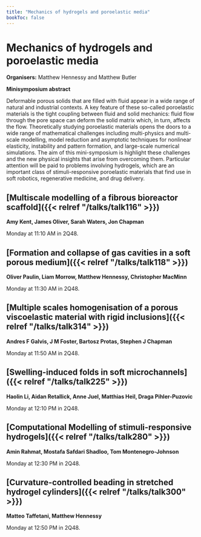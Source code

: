 ```yaml
---
title: "Mechanics of hydrogels and poroelastic media"
bookToc: false
---
```


# Mechanics of hydrogels and poroelastic media

**Organisers:** Matthew Hennessy and Matthew Butler

**Minisymposium abstract**

Deformable porous solids that are filled with fluid appear in a wide range of natural and industrial contexts.  A key feature of these so-called poroelastic materials is the tight coupling between fluid and solid mechanics: fluid flow through the pore space can deform the solid matrix which, in turn, affects the flow.  Theoretically studying poroelastic materials opens the doors to a wide range of mathematical challenges including multi-physics and multi-scale modelling, model reduction and asymptotic techniques for nonlinear elasticity, instability and pattern formation, and large-scale numerical simulations.  The aim of this mini-symposium is highlight these challenges and the new physical insights that arise from overcoming them.  Particular attention will be paid to problems involving hydrogels, which are an important class of stimuli-responsive poroelastic materials that find use in soft robotics, regenerative medicine, and drug delivery.  



## [Multiscale modelling of a fibrous bioreactor scaffold]({{< relref "/talks/talk116" >}})

**Amy Kent, James Oliver, Sarah Waters, Jon Chapman**

Monday at 11:10 AM in 2Q48.


## [Formation and collapse of gas cavities in a soft porous medium]({{< relref "/talks/talk118" >}})

**Oliver Paulin, Liam Morrow, Matthew Hennessy, Christopher MacMinn**

Monday at 11:30 AM in 2Q48.


## [Multiple scales homogenisation of a porous viscoelastic material with rigid inclusions]({{< relref "/talks/talk314" >}})

**Andres F Galvis, J M Foster, Bartosz Protas, Stephen J Chapman**

Monday at 11:50 AM in 2Q48.


## [Swelling-induced folds in soft microchannels]({{< relref "/talks/talk225" >}})

**Haolin Li, Aidan Retallick, Anne Juel, Matthias Heil, Draga Pihler-Puzovic**

Monday at 12:10 PM in 2Q48.


## [Computational Modelling of stimuli-responsive hydrogels]({{< relref "/talks/talk280" >}})

**Amin Rahmat, Mostafa Safdari Shadloo, Tom Montenegro-Johnson**

Monday at 12:30 PM in 2Q48.


## [Curvature-controlled beading in stretched hydrogel cylinders]({{< relref "/talks/talk300" >}})

**Matteo Taffetani, Matthew Hennessy**

Monday at 12:50 PM in 2Q48.



